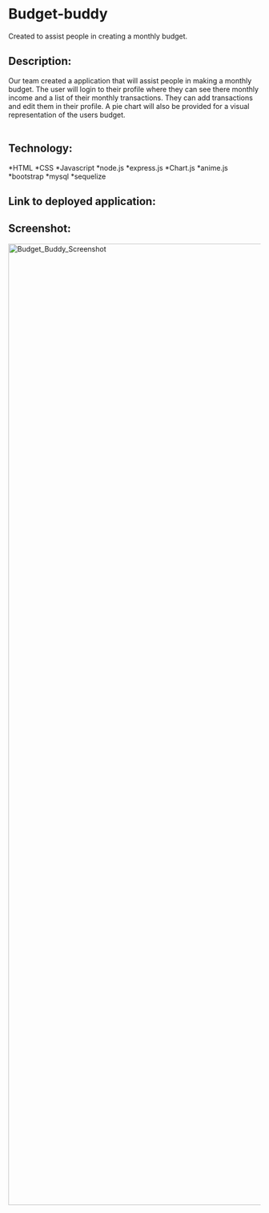 # Budget-buddy
Created to assist people in creating a monthly budget.

## Description:</br>
Our team created a application that will assist people in making a monthly budget. The user will login to their profile where they can see there monthly income and a list of their monthly transactions. They can add transactions and edit them in their profile. A pie chart will also be provided for a visual representation of the users budget.</br></br>

## Technology:</br>
*HTML
*CSS
*Javascript
*node.js
*express.js
*Chart.js
*anime.js
*bootstrap
*mysql
*sequelize

## Link to deployed application:</br>



## Screenshot:</br>
<img width="1920" alt="Budget_Buddy_Screenshot" src="https://user-images.githubusercontent.com/88754114/144938032-de85ea09-6806-49bd-a6cf-920a910197f7.png">
